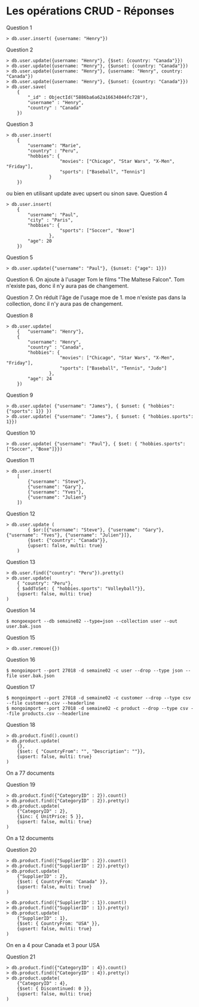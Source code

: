 # Les opérations CRUD - Réponses

Question 1 
```
> db.user.insert( {username: "Henry"})
```
Question 2 
```
> db.user.update({username: "Henry"}, {$set: {country: "Canada"}})
> db.user.update({username: "Henry"}, {$unset: {country: "Canada"}})
> db.user.update({username: "Henry"}, {username: "Henry", country: "Canada"})
> db.user.update({username: "Henry"}, {$unset: {country: "Canada"}})
> db.user.save(
	{
        "_id" : ObjectId("5886ba6a62a16634044fc728"),
        "username" : "Henry",
        "country" : "Canada"
	})
```
Question 3 
```
> db.user.insert( 
	{
		"username": "Marie",
		"country" : "Peru",
		"hobbies": {
					"movies": ["Chicago", "Star Wars", "X-Men", "Friday"],
					"sports": ["Baseball", "Tennis"]
				}
	})
```
ou bien en utilisant update avec upsert ou sinon save.
Question 4 
```
> db.user.insert(
	{
		"username": "Paul",
		"city" : "Paris",
		"hobbies": {
					"sports": ["Soccer", "Boxe"]
				},
		"age": 20
	})
```
Question 5 
```
> db.user.update({"username": "Paul"}, {$unset: {"age": 1}})
```
Question 6. On ajoute à l'usager Tom le films "The Maltese Falcon". Tom n'existe pas, donc il n'y aura pas de changement.

Question 7. On réduit l'âge de l'usage moe de 1. moe n'existe pas dans la collection, donc il n'y aura pas de changement.

Question 8 
```
> db.user.update(
	{	"username": "Henry"},
	{
		"username": "Henry",
		"country" : "Canada",
		"hobbies": {
					"movies": ["Chicago", "Star Wars", "X-Men", "Friday"],
					"sports": ["Baseball", "Tennis", "Judo"]
				},
		"age": 24
	})
```
Question 9 
```
> db.user.update( {"username": "James"}, { $unset: { "hobbies":{"sports": 1}} })
> db.user.update( {"username": "James"}, { $unset: { "hobbies.sports": 1}})
```
Question 10
```
> db.user.update( {"username": "Paul"}, { $set: { "hobbies.sports": ["Soccer", "Boxe"]}})
```
Question 11
```
> db.user.insert(
	[
		{"username": "Steve"},
		{"username": "Gary"},
		{"username": "Yves"},
		{"username": "Julien"}
	])
```
Question 12
```
> db.user.update (
		{ $or:[{"username": "Steve"}, {"username": "Gary"}, {"username": "Yves"}, {"username": "Julien"}]},
		{$set: {"country": "Canada"}},
		{upsert: false, multi: true}
	)
```
Question 13
```
> db.user.find({"country": "Peru"}).pretty()
> db.user.update(
	{ "country": "Peru"}, 
	{ $addToSet: { "hobbies.sports": "Volleyball"}},
	{upsert: false, multi: true} 
)
```
Question 14
```
$ mongoexport --db semaine02 --type=json --collection user --out user.bak.json
```
Question 15
```
> db.user.remove({})
```
Question 16
```
$ mongoimport --port 27018 -d semaine02 -c user --drop --type json --file user.bak.json
```
Question 17
```
$ mongoimport --port 27018 -d semaine02 -c customer --drop --type csv --file customers.csv --headerline
$ mongoimport --port 27018 -d semaine02 -c product --drop --type csv --file products.csv --headerline
```
Question 18
```
> db.product.find().count()
> db.product.update(
    {},
    {$set: { "CountryFrom": "", "Description": ""}},
    {upsert: false, multi: true}
)
```
On a 77 documents

Question 19
```
> db.product.find({"CategoryID" : 2}).count()
> db.product.find({"CategoryID" : 2}).pretty()
> db.product.update(
    {"CategoryID" : 2},
    {$inc: { UnitPrice: 5 }},
    {upsert: false, multi: true}
)
```
On a 12 documents

Question 20
```
> db.product.find({"SupplierID" : 2}).count()
> db.product.find({"SupplierID" : 2}).pretty()
> db.product.update(
    {"SupplierID" : 2},
    {$set: { CountryFrom: "Canada" }},
    {upsert: false, multi: true}
)

> db.product.find({"SupplierID" : 1}).count()
> db.product.find({"SupplierID" : 1}).pretty()
> db.product.update(
    {"SupplierID" : 1},
    {$set: { CountryFrom: "USA" }},
    {upsert: false, multi: true}
)
```
On en a 4 pour Canada et 3 pour USA

Question 21
```
> db.product.find({"CategoryID" : 4}).count()
> db.product.find({"CategoryID" : 4}).pretty()
> db.product.update(
    {"CategoryID" : 4},
    {$set: { Discontinued: 0 }},
    {upsert: false, multi: true}
)
```
